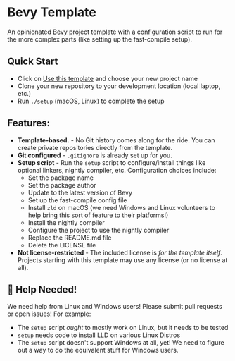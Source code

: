 # Bevy Template

An opinionated [Bevy] project template with a configuration script to run for the more complex parts (like setting up the fast-compile setup).

## Quick Start

- Click on [Use this template] and choose your new project name
- Clone your new repository to your development location (local laptop, etc.)
- Run `./setup` (macOS, Linux) to complete the setup

## Features:
- **Template-based.** - No Git history comes along for the ride. You can create private repositories directly from the template.
- **Git configured** - `.gitignore` is already set up for you.
- **Setup script** - Run the `setup` script to configure/install things like optional linkers, nightly compiler, etc.  Configuration choices include:
  - Set the package name
  - Set the package author
  - Update to the latest version of Bevy
  - Set up the fast-compile config file
  - Install `zld` on macOS (we need Windows and Linux volunteers to help bring this sort of feature to their platforms!)
  - Install the nightly compiler
  - Configure the project to use the nightly compiler
  - Replace the README.md file
  - Delete the LICENSE file
- **Not license-restricted** - The included license is _for the template itself_.  Projects starting with this template may use any license (or no license at all).

[Bevy]: https://github.com/bevyengine/bevy
[Use this template]: https://github.com/CleanCut/bevy_template/generate

## :sparkling_heart: Help Needed!
We need help from Linux and Windows users!  Please submit pull requests or open issues! For example:
- The `setup` script _ought_ to mostly work on Linux, but it needs to be tested
- `setup` needs code to install LLD on various Linux Distros
- The `setup` script doesn't support Windows at all, yet! We need to figure out a way to do the equivalent stuff for Windows users.
